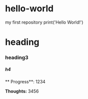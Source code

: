 # hello-world
my first repository
print('Hello World!')


# heading

### heading3
##### h4


** Progress**: 1234

**Thoughts:** 3456
